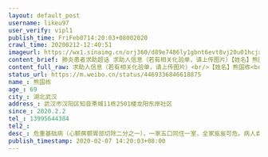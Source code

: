 ```yaml
---
layout: default_post
username: likeu97
user_verify: vipl1
publish_time: FriFeb0714:20:03+08002020
crawl_time: 20200212-12:40:51
imageurl: https://wx1.sinaimg.cn/orj360/d89e7486ly1gbnt6evt8vj20u01hcjx9.jpg
content_brief: 肺炎患者求助超话 求助人信息（若有相关化验单，请上传图片）【姓名】熊国栋【年龄】69【所在城市】湖北 武汉【所在小区、社区】武汉市汉阳区知音茶城11栋2501楼 龙阳东岸社区【患病时间】2020.2.2【联系方式】13995644384【其他紧急联系人】【病情描述】 危重基础病（心颤 房颤  胃部切除 ...全文
content_full_raw: 求助人信息（若有相关化验单，请上传图片）<br/>【姓名】熊国栋<br/>【年龄】69<br/>【所在城市】湖北武汉<br/>【所在小区、社区】武汉市汉阳区知音茶城11栋2501楼龙阳东岸社区<br/>【患病时间】2020.2.2<br/>【联系方式】13995644384<br/>【其他紧急联系人】<br/>【病情描述】危重基础病（心颤房颤胃部切除二分之一），一家五口同住一室，全家岌岌可危。<br/>病人自2020年2月2日开始反复高烧，为了响应政府号召，避免增加医疗负担，病人在家自主隔离（所谓隔离也只是心理安慰，全家五口，二室一厅的居住环境），自行服用缓解病症的感冒药，内心侥幸，希望能扛过去。病人本身三十年前就切除过二分之一的胃部，身体体质就较弱，再加上年事渐长，10年前又患上心脏病，终年服药，到了冬季又总会引起呼吸性疾病。此次反复发烧后，于2020年2月6日终于在家捱不住去了社区，社区初筛后又前往指定医院的发热门诊进行抽血拍片。10个小时的排队等待，终于拿到了我们最不愿意看到的结果，双肺呈毛玻璃状，病毒性感染。家属第一时间想到了这半个月来武汉的各种人间惨剧，不禁悲从中来，家中另外四人还不知道有无感染，其中还有个刚刚满九岁的孩子。
status_url: https://m.weibo.cn/status/4469336846618875
name_: 熊国栋
age_: 69
city_: 湖北武汉
address_: 武汉市汉阳区知音茶城11栋2501楼龙阳东岸社区
since_: 2020.2.2
tel_: 13995644384
tel2_: 
desc_: 危重基础病（心颤房颤胃部切除二分之一），一家五口同住一室，全家岌岌可危。病人自2020年2月2日开始反复高烧，为了响应政府号召，避免增加医疗负担，病人在家自主隔离（所谓隔离也只是心理安慰，全家五口，二室一厅的居住环境），自行服用缓解病症的感冒药，内心侥幸，希望能扛过去。病人本身三十年前就切除过二分之一的胃部，身体体质就较弱，再加上年事渐长，10年前又患上心脏病，终年服药，到了冬季又总会引起呼吸性疾病。此次反复发烧后，于2020年2月6日终于在家捱不住去了社区，社区初筛后又前往指定医院的发热门诊进行抽血拍片。10个小时的排队等待，终于拿到了我们最不愿意看到的结果，双肺呈毛玻璃状，病毒性感染。家属第一时间想到了这半个月来武汉的各种人间惨剧，不禁悲从中来，家中另外四人还不知道有无感染，其中还有个刚刚满九岁的孩子。
publish_timestamp: 2020-02-07 14:20:03+08:00
---
```

